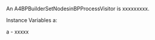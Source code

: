 An A4BPBuilderSetNodesinBPProcessVisitor is xxxxxxxxx.

Instance Variables
	a:		<Object>

a
	- xxxxx
